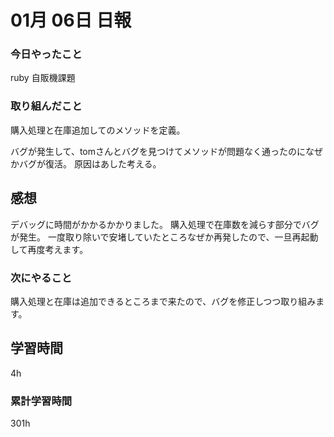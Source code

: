 #  01月 06日 日報
###  今日やったこと
ruby 自販機課題

### 取り組んだこと
購入処理と在庫追加してのメソッドを定義。

バグが発生して、tomさんとバグを見つけてメソッドが問題なく通ったのになぜかバグが復活。
原因はあした考える。
##  感想
デバッグに時間がかかるかかりました。
購入処理で在庫数を減らす部分でバグが発生。
一度取り除いで安堵していたところなぜか再発したので、一旦再起動して再度考えます。

### 次にやること

購入処理と在庫は追加できるところまで来たので、バグを修正しつつ取り組みます。

##  学習時間
4h

###  累計学習時間

301h
